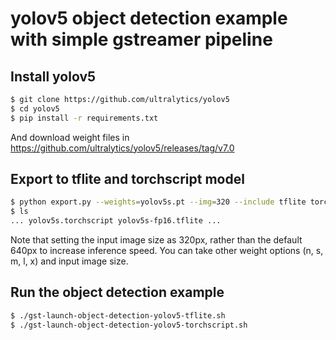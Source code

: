 # yolov5 object detection example with simple gstreamer pipeline

## Install yolov5

```bash
$ git clone https://github.com/ultralytics/yolov5
$ cd yolov5
$ pip install -r requirements.txt
```
And download weight files in https://github.com/ultralytics/yolov5/releases/tag/v7.0

## Export to tflite and torchscript model

```bash
$ python export.py --weights=yolov5s.pt --img=320 --include tflite torchscript
$ ls
... yolov5s.torchscript yolov5s-fp16.tflite ...
```

Note that setting the input image size as 320px, rather than the default 640px to increase inference speed. You can take other weight options (n, s, m, l, x) and input image size.

## Run the object detection example

```bash
$ ./gst-launch-object-detection-yolov5-tflite.sh
$ ./gst-launch-object-detection-yolov5-torchscript.sh
```
